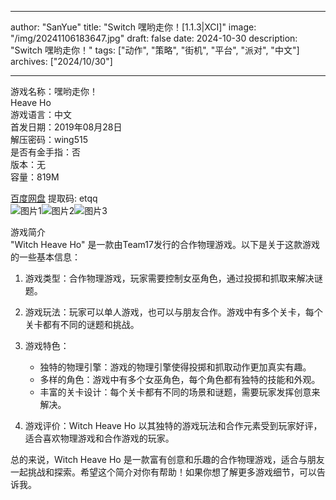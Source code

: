 
---
author: "SanYue"
title: "Switch 嘿哟走你！[1.1.3|XCI]"
image: "/img/20241106183647.jpg"
draft: false
date: 2024-10-30
description: "Switch 嘿哟走你！"
tags: ["动作", "策略", "街机", "平台", "派对", "中文"]
archives: ["2024/10/30"]

---

游戏名称：嘿哟走你！   
Heave Ho    
游戏语言：中文  
首发日期：2019年08月28日  
解压密码：wing515  
是否有金手指：否  
版本：无   
容量：819M

[百度网盘](https://pan.baidu.com/s/1recP_ckYyDlrgcVSKuKozA) 提取码: etqq  
![图片1](/img/80aa47.jpg)![图片2](/img/6a3846.jpg)![图片3](/img/d2828e.jpg)  

游戏简介  
"Witch Heave Ho" 是一款由Team17发行的合作物理游戏。以下是关于这款游戏的一些基本信息：

1. 游戏类型：合作物理游戏，玩家需要控制女巫角色，通过投掷和抓取来解决谜题。

2. 游戏玩法：玩家可以单人游戏，也可以与朋友合作。游戏中有多个关卡，每个关卡都有不同的谜题和挑战。

3. 游戏特色：
   - 独特的物理引擎：游戏的物理引擎使得投掷和抓取动作更加真实有趣。
   - 多样的角色：游戏中有多个女巫角色，每个角色都有独特的技能和外观。
   - 丰富的关卡设计：每个关卡都有不同的场景和谜题，需要玩家发挥创意来解决。

4. 游戏评价：Witch Heave Ho 以其独特的游戏玩法和合作元素受到玩家好评，适合喜欢物理游戏和合作游戏的玩家。

总的来说，Witch Heave Ho 是一款富有创意和乐趣的合作物理游戏，适合与朋友一起挑战和探索。希望这个简介对你有帮助！如果你想了解更多游戏细节，可以告诉我。
